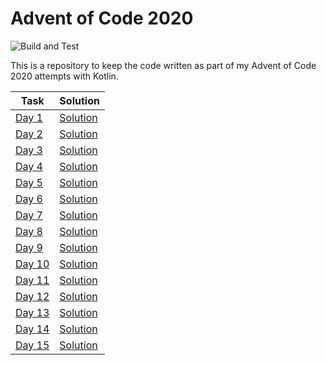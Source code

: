# Advent of Code 2020

![Build and Test](https://github.com/MarkRobbo/adventofcode2020/workflows/Java%20CI%20with%20Maven/badge.svg)

This is a repository to keep the code written as part of my Advent of Code 2020 attempts with Kotlin.

| Task                                        | Solution                             |
| ------------------------------------------- | ------------------------------------ |
| [Day 1](https://adventofcode.com/2020/day/1)  | [Solution](src/main/kotlin/Day1.kt)  |
| [Day 2](https://adventofcode.com/2020/day/2)  | [Solution](src/main/kotlin/Day2.kt)  |
| [Day 3](https://adventofcode.com/2020/day/3)  | [Solution](src/main/kotlin/Day3.kt)  |
| [Day 4](https://adventofcode.com/2020/day/4)  | [Solution](src/main/kotlin/Day4.kt)  |
| [Day 5](https://adventofcode.com/2020/day/5)  | [Solution](src/main/kotlin/Day5.kt)  |
| [Day 6](https://adventofcode.com/2020/day/6)  | [Solution](src/main/kotlin/Day6.kt)  |
| [Day 7](https://adventofcode.com/2020/day/7)  | [Solution](src/main/kotlin/Day7.kt)  |
| [Day 8](https://adventofcode.com/2020/day/8)  | [Solution](src/main/kotlin/Day8.kt)  |
| [Day 9](https://adventofcode.com/2020/day/9)  | [Solution](src/main/kotlin/Day9.kt)  |
| [Day 10](https://adventofcode.com/2020/day/10)  | [Solution](src/main/kotlin/Day10.kt)  |
| [Day 11](https://adventofcode.com/2020/day/11)  | [Solution](src/main/kotlin/Day11.kt)  |
| [Day 12](https://adventofcode.com/2020/day/12)  | [Solution](src/main/kotlin/Day12.kt)  |
| [Day 13](https://adventofcode.com/2020/day/13)  | [Solution](src/main/kotlin/Day13.kt)  |
| [Day 14](https://adventofcode.com/2020/day/14)  | [Solution](src/main/kotlin/Day14.kt)  |
| [Day 15](https://adventofcode.com/2020/day/15)  | [Solution](src/main/kotlin/Day15.kt)  |
